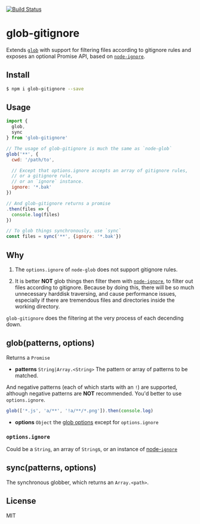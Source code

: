 [![Build Status](https://travis-ci.org/kaelzhang/node-glob-gitignore.svg?branch=master)](https://travis-ci.org/kaelzhang/node-glob-gitignore)
<!-- optional appveyor tst
[![Windows Build Status](https://ci.appveyor.com/api/projects/status/github/kaelzhang/node-glob-gitignore?branch=master&svg=true)](https://ci.appveyor.com/project/kaelzhang/node-glob-gitignore)
-->
<!-- optional npm version
[![NPM version](https://badge.fury.io/js/glob-gitignore.svg)](http://badge.fury.io/js/glob-gitignore)
-->
<!-- optional npm downloads
[![npm module downloads per month](http://img.shields.io/npm/dm/glob-gitignore.svg)](https://www.npmjs.org/package/glob-gitignore)
-->
<!-- optional dependency status
[![Dependency Status](https://david-dm.org/kaelzhang/node-glob-gitignore.svg)](https://david-dm.org/kaelzhang/node-glob-gitignore)
-->

# glob-gitignore

Extends [`glob`](https://www.npmjs.com/package/glob) with support for filtering files according to gitignore rules and exposes an optional Promise API, based on [`node-ignore`](https://www.npmjs.com/package/ignore).

## Install

```sh
$ npm i glob-gitignore --save
```

## Usage

```js
import {
  glob,
  sync
} from 'glob-gitignore'

// The usage of glob-gitignore is much the same as `node-glob`
glob('**', {
  cwd: '/path/to',

  // Except that options.ignore accepts an array of gitignore rules,
  // or a gitignore rule,
  // or an `ignore` instance.
  ignore: '*.bak'
})

// And glob-gitignore returns a promise
.then(files => {
  console.log(files)
})

// To glob things synchronously, use `sync`
const files = sync('**', {ignore: '*.bak'})
```

## Why

1. The `options.ignore` of `node-glob` does not support gitignore rules.

2. It is better **NOT** glob things then filter them with [`node-ignore`](), to filter out files according to gitignore. Because by doing this, there will be so much unnecessary harddisk traversing, and cause performance issues, especially if there are tremendous files and directories inside the working directory.

`glob-gitignore` does the filtering at the very process of each decending down.

## glob(patterns, options)

Returns a `Promise`

- **patterns** `String|Array.<String>` The pattern or array of patterns to be matched.

And negative patterns (each of which starts with an `!`) are supported, although negative patterns are **NOT** recommended. You'd better to use `options.ignore`.

```js
glob(['*.js', 'a/**', '!a/**/*.png']).then(console.log)
```

- **options** `Object` the [glob options](https://www.npmjs.com/package/glob#options) except for `options.ignore`

### `options.ignore`

Could be a `String`, an array of `String`s, or an instance of [node-`ignore`](https://www.npmjs.com/package/ignore)


## sync(patterns, options)

The synchronous globber, which returns an `Array.<path>`.

## License

MIT
